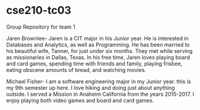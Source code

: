 # cse210-tc03
Group Repository for team 1

Jaren Brownlee-
Jaren is a CIT major in his Junior year. He is interested
in Databases and Analytics, as well as Programming. He has
been married to his beautiful wife, Tanner, for just under
six months. They met while serving as missionaries in Dallas,
Texas. In his free time, Jaren loves playing board and card
games, spending time with friends and family, playing frisbee,
eating obscene amounts of bread, and watching movies.

Michael Fisher-
I am a software engineering major in my Junior year. this is my 9th
semester up here. I love hiking and doing just about anything outside. I served a Mission in Anaheim California from the years 2015-2017. I enjoy playing both video games and board and card games.